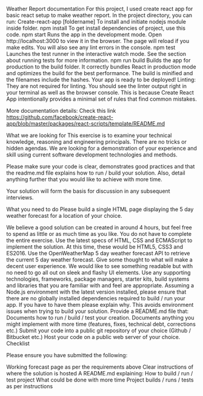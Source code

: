 Weather Report documentation
For this project, I used create react app for basic react setup to make weather report.
In the project directory, you can run:
Create-react-app [foldername]
To install and initiate nodejs module inside folder.
npm install
To get install dependencies  of project, use this code.
npm start
Runs the app in the development mode.
Open http://localhost:3000 to view it in the browser.
The page will reload if you make edits.
You will also see any lint errors in the console.
npm test
Launches the test runner in the interactive watch mode.
See the section about running tests for more information.
npm run build
Builds the app for production to the build folder.
It correctly bundles React in production mode and optimizes the build for the best performance.
The build is minified and the filenames include the hashes.
Your app is ready to be deployed!
Linting:
They are not required for linting. You should see the linter output right in your terminal as well as the browser console. This is because Create React App intentionally provides a minimal set of rules that find common mistakes.

More documentation details:
Check this link
https://github.com/facebook/create-react-app/blob/master/packages/react-scripts/template/README.md


What we are looking for
This exercise is to examine your technical knowledge, reasoning and engineering principals. There are no tricks or hidden agendas. We are looking for a demonstration of your experience and skill using current software development technologies and methods. 

Please make sure your code is clear, demonstrates good practices and that the readme.md file explains how to run / build your solution. Also, detail anything further that you would like to achieve with more time. 

Your solution will form the basis for discussion in any subsequent interviews.

What you need to do
Please build a single HTML page displaying the 5 day weather forecast for a location of your choice.

We believe a good solution can be created in around 4 hours, but feel free to spend as little or as much time as you like. You do not have to complete the entire exercise.
Use the latest specs of HTML, CSS and ECMAScript to implement the solution. At this time, these would be HTML5, CSS3 and ES2016.
Use the OpenWeatherMap 5 day weather forecast API to retrieve the current 5 day weather forecast.
Give some thought to what will make a decent user experience. We would like to see something readable but with no need to go all out on sleek and flashy UI elements.
Use any supporting technologies, frameworks, package managers, starter kits, build systems and libraries that you are familiar with and feel are appropriate.
Assuming a Node.js environment with the latest version installed, please ensure that there are no globally installed dependencies required to build / run your app. If you have to have them please explain why. This avoids environment issues when trying to build your solution.
Provide a README.md file that:
Documents how to run / build / test your creation.
Documents anything you might implement with more time (features, fixes, technical debt, corrections etc.)
Submit your code into a public git repository of your choice (Github / Bitbucket etc.)
Host your code on a public web server of your choice.
Checklist

 

Please ensure you have submitted the following:

Working forecast page as per the requirements above
Clear instructions of where the solution is hosted
A README.md explaining:
How to build / run / test project
What could be done with more time
Project builds / runs / tests as per instructions